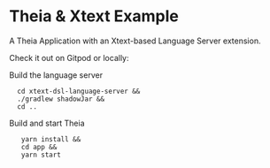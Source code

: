 # Theia & Xtext Example

A Theia Application with an Xtext-based Language Server extension.

Check it out on Gitpod or locally:

Build the language server
```
  cd xtext-dsl-language-server &&
  ./gradlew shadowJar &&
  cd ..
```

Build and start Theia
```
   yarn install &&
   cd app &&
   yarn start
```
